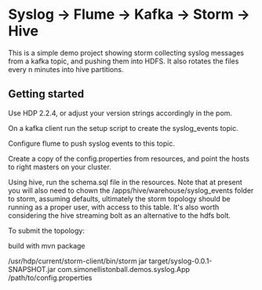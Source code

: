 Syslog -> Flume -> Kafka -> Storm -> Hive
=========================================
 
This is a simple demo project showing storm collecting syslog messages from a kafka topic, and pushing them into HDFS. It also rotates the files every n minutes into hive partitions.

Getting started
---------------

Use HDP 2.2.4, or adjust your version strings accordingly in the pom. 

On a kafka client run the setup script to create the syslog_events topic. 

Configure flume to push syslog events to this topic. 

Create a copy of the config.properties from resources, and point the hosts to right masters on your cluster.

Using hive, run the schema.sql file in the resources. Note that at present you will also need to chown the /apps/hive/warehouse/syslog_events folder to storm, assuming defaults, ultimately the storm topology should be running as a proper user, with access to this table. It's also worth considering the hive streaming bolt as an alternative to the hdfs bolt.

To submit the topology:

build with mvn package

/usr/hdp/current/storm-client/bin/storm jar target/syslog-0.0.1-SNAPSHOT.jar com.simonellistonball.demos.syslog.App /path/to/config.properties
